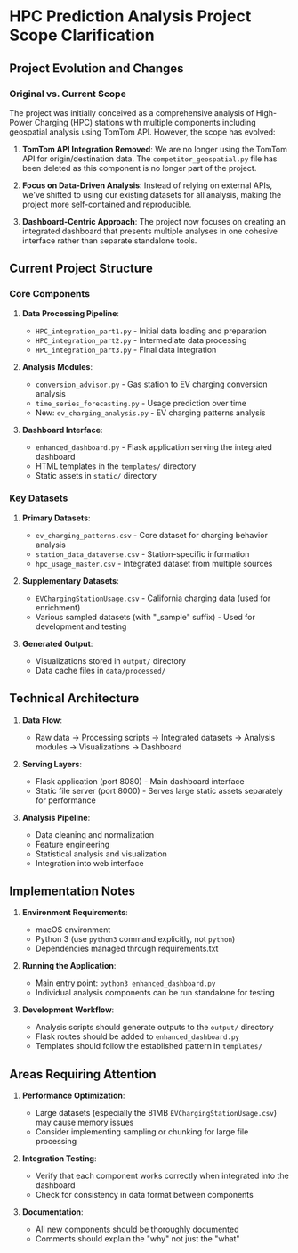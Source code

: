 # HPC Prediction Analysis Project Scope Clarification

## Project Evolution and Changes

### Original vs. Current Scope
The project was initially conceived as a comprehensive analysis of High-Power Charging (HPC) stations with multiple components including geospatial analysis using TomTom API. However, the scope has evolved:

1. **TomTom API Integration Removed**: We are no longer using the TomTom API for origin/destination data. The `competitor_geospatial.py` file has been deleted as this component is no longer part of the project.

2. **Focus on Data-Driven Analysis**: Instead of relying on external APIs, we've shifted to using our existing datasets for all analysis, making the project more self-contained and reproducible.

3. **Dashboard-Centric Approach**: The project now focuses on creating an integrated dashboard that presents multiple analyses in one cohesive interface rather than separate standalone tools.

## Current Project Structure

### Core Components
1. **Data Processing Pipeline**: 
   - `HPC_integration_part1.py` - Initial data loading and preparation
   - `HPC_integration_part2.py` - Intermediate data processing
   - `HPC_integration_part3.py` - Final data integration

2. **Analysis Modules**:
   - `conversion_advisor.py` - Gas station to EV charging conversion analysis
   - `time_series_forecasting.py` - Usage prediction over time
   - New: `ev_charging_analysis.py` - EV charging patterns analysis

3. **Dashboard Interface**:
   - `enhanced_dashboard.py` - Flask application serving the integrated dashboard
   - HTML templates in the `templates/` directory
   - Static assets in `static/` directory

### Key Datasets
1. **Primary Datasets**:
   - `ev_charging_patterns.csv` - Core dataset for charging behavior analysis
   - `station_data_dataverse.csv` - Station-specific information
   - `hpc_usage_master.csv` - Integrated dataset from multiple sources

2. **Supplementary Datasets**:
   - `EVChargingStationUsage.csv` - California charging data (used for enrichment)
   - Various sampled datasets (with "_sample" suffix) - Used for development and testing

3. **Generated Output**:
   - Visualizations stored in `output/` directory
   - Data cache files in `data/processed/`

## Technical Architecture

1. **Data Flow**:
   - Raw data → Processing scripts → Integrated datasets → Analysis modules → Visualizations → Dashboard

2. **Serving Layers**:
   - Flask application (port 8080) - Main dashboard interface
   - Static file server (port 8000) - Serves large static assets separately for performance

3. **Analysis Pipeline**:
   - Data cleaning and normalization
   - Feature engineering
   - Statistical analysis and visualization
   - Integration into web interface

## Implementation Notes

1. **Environment Requirements**:
   - macOS environment
   - Python 3 (use `python3` command explicitly, not `python`)
   - Dependencies managed through requirements.txt

2. **Running the Application**:
   - Main entry point: `python3 enhanced_dashboard.py`
   - Individual analysis components can be run standalone for testing

3. **Development Workflow**:
   - Analysis scripts should generate outputs to the `output/` directory
   - Flask routes should be added to `enhanced_dashboard.py`
   - Templates should follow the established pattern in `templates/`

## Areas Requiring Attention

1. **Performance Optimization**:
   - Large datasets (especially the 81MB `EVChargingStationUsage.csv`) may cause memory issues
   - Consider implementing sampling or chunking for large file processing

2. **Integration Testing**:
   - Verify that each component works correctly when integrated into the dashboard
   - Check for consistency in data format between components

3. **Documentation**:
   - All new components should be thoroughly documented
   - Comments should explain the "why" not just the "what" 